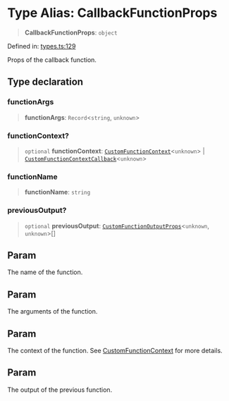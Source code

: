 # Type Alias: CallbackFunctionProps

> **CallbackFunctionProps**: `object`

Defined in: [types.ts:129](https://github.com/GeoDaCenter/openassistant/blob/d3d47c677c43fcc70dca2b232c88b920fa91a250/packages/core/src/types.ts#L129)

Props of the callback function.

## Type declaration

### functionArgs

> **functionArgs**: `Record`\<`string`, `unknown`\>

### functionContext?

> `optional` **functionContext**: [`CustomFunctionContext`](CustomFunctionContext.md)\<`unknown`\> \| [`CustomFunctionContextCallback`](CustomFunctionContextCallback.md)\<`unknown`\>

### functionName

> **functionName**: `string`

### previousOutput?

> `optional` **previousOutput**: [`CustomFunctionOutputProps`](CustomFunctionOutputProps.md)\<`unknown`, `unknown`\>[]

## Param

The name of the function.

## Param

The arguments of the function.

## Param

The context of the function. See [CustomFunctionContext](CustomFunctionContext.md) for more details.

## Param

The output of the previous function.
